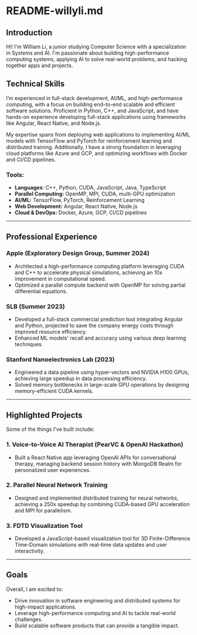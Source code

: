 # README-willyli.md

## Introduction
Hi! I'm William Li, a junior studying Computer Science with a specialization in Systems and AI. I'm passionate about building high-performance computing systems, applying AI to solve real-world problems, and hacking together apps and projects.



##  **Technical Skills**

I’m experienced in full-stack development, AI/ML, and high-performance computing, with a focus on building end-to-end scalable and efficient software solutions. Proficient in Python, C++, and JavaScript, and have hands-on experience developing full-stack applications using frameworks like Angular, React Native, and Node.js. 

My expertise spans from deploying web applications to implementing AI/ML models with TensorFlow and PyTorch for reinforcement learning and distributed training. Additionally, I have a strong foundation in leveraging cloud platforms like Azure and GCP, and optimizing workflows with Docker and CI/CD pipelines.


### **Tools:**
- **Languages**: C++, Python, CUDA, JavaScript, Java, TypeScript
- **Parallel Computing:** OpenMP, MPI, CUDA, multi-GPU optimization
- **AI/ML:** TensorFlow, PyTorch, Reinforcement Learning
- **Web Development:** Angular, React Native, Node.js
- **Cloud & DevOps:** Docker, Azure, GCP, CI/CD pipelines


---

##  **Professional Experience**

### **Apple (Exploratory Design Group, Summer 2024)**
- Architected a high-performance computing platform leveraging CUDA and C++ to accelerate physical simulations, achieving an 10x improvement in computational speed.
- Optimized a parallel compute backend with OpenMP for solving partial differential equations.

### **SLB (Summer 2023)**
- Developed a full-stack commercial prediction tool integrating Angular and Python, projected to save the company energy costs through improved resource efficiency.
- Enhanced ML models' recall and accuracy using various deep learning techniques

### **Stanford Nanoelectronics Lab (2023)**
- Engineered a data pipeline using hyper-vectors and NVIDIA H100 GPUs, achieving large speedup in data processing efficiency.
- Solved memory bottlenecks in large-scale GPU operations by designing memory-efficient CUDA kernels.

---

##  **Highlighted Projects**

Some of the things I've built include:


### **1. Voice-to-Voice AI Therapist (PearVC & OpenAI Hackathon)**
- Built a React Native app leveraging OpenAI APIs for conversational therapy, managing backend session history with MongoDB Realm for personalized user experiences.

### **2. Parallel Neural Network Training**
- Designed and implemented distributed training for neural networks, achieving a 250x speedup by combining CUDA-based GPU acceleration and MPI for parallelism.

### **3. FDTD Visualization Tool**
- Developed a JavaScript-based visualization tool for 3D Finite-Difference Time-Domain simulations with real-time data updates and user interactivity.


---



##  **Goals**

Overall, I am excited to:
- Drive innovation in software engineering and distributed systems for high-impact applications.
- Leverage high-performance computing and AI to tackle real-world challenges.
- Build scalable software products that can provide a tangible impact.